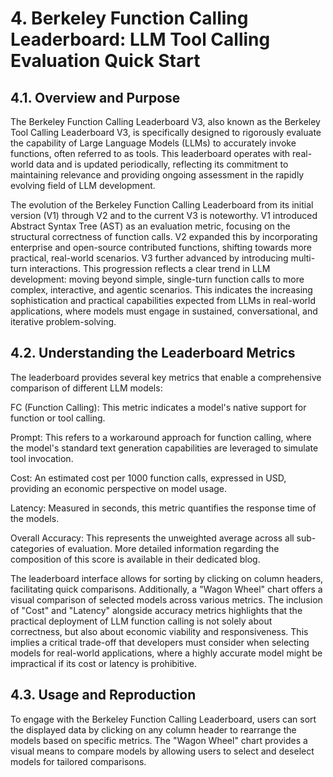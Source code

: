 # 4. Berkeley Function Calling Leaderboard: LLM Tool Calling Evaluation Quick Start
## 4.1. Overview and Purpose
The Berkeley Function Calling Leaderboard V3, also known as the Berkeley Tool Calling Leaderboard V3, is specifically designed to rigorously evaluate the capability of Large Language Models (LLMs) to accurately invoke functions, often referred to as tools. This leaderboard operates with real-world data and is updated periodically, reflecting its commitment to maintaining relevance and providing ongoing assessment in the rapidly evolving field of LLM development. 

The evolution of the Berkeley Function Calling Leaderboard from its initial version (V1) through V2 and to the current V3 is noteworthy. V1 introduced Abstract Syntax Tree (AST) as an evaluation metric, focusing on the structural correctness of function calls. V2 expanded this by incorporating enterprise and open-source contributed functions, shifting towards more practical, real-world scenarios. V3 further advanced by introducing multi-turn interactions. This progression reflects a clear trend in LLM development: moving beyond simple, single-turn function calls to more complex, interactive, and agentic scenarios. This indicates the increasing sophistication and practical capabilities expected from LLMs in real-world applications, where models must engage in sustained, conversational, and iterative problem-solving. 

## 4.2. Understanding the Leaderboard Metrics
The leaderboard provides several key metrics that enable a comprehensive comparison of different LLM models:

FC (Function Calling): This metric indicates a model's native support for function or tool calling.   

Prompt: This refers to a workaround approach for function calling, where the model's standard text generation capabilities are leveraged to simulate tool invocation.   

Cost: An estimated cost per 1000 function calls, expressed in USD, providing an economic perspective on model usage.   

Latency: Measured in seconds, this metric quantifies the response time of the models.   

Overall Accuracy: This represents the unweighted average across all sub-categories of evaluation. More detailed information regarding the composition of this score is available in their dedicated blog.   

The leaderboard interface allows for sorting by clicking on column headers, facilitating quick comparisons. Additionally, a "Wagon Wheel" chart offers a visual comparison of selected models across various metrics. The inclusion of "Cost" and "Latency" alongside accuracy metrics highlights that the practical deployment of LLM function calling is not solely about correctness, but also about economic viability and responsiveness. This implies a critical trade-off that developers must consider when selecting models for real-world applications, where a highly accurate model might be impractical if its cost or latency is prohibitive.   

## 4.3. Usage and Reproduction
To engage with the Berkeley Function Calling Leaderboard, users can sort the displayed data by clicking on any column header to rearrange the models based on specific metrics. The "Wagon Wheel" chart provides a visual means to compare models by allowing users to select and deselect models for tailored comparisons.   

